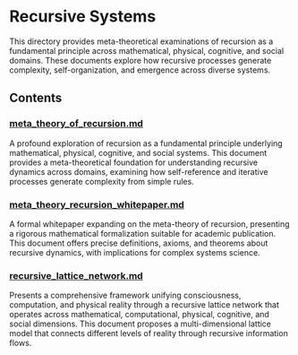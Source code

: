 # Recursive Systems

This directory provides meta-theoretical examinations of recursion as a fundamental principle across mathematical, physical, cognitive, and social domains. These documents explore how recursive processes generate complexity, self-organization, and emergence across diverse systems.

## Contents

### [meta_theory_of_recursion.md](./meta_theory_of_recursion.md)
A profound exploration of recursion as a fundamental principle underlying mathematical, physical, cognitive, and social systems. This document provides a meta-theoretical foundation for understanding recursive dynamics across domains, examining how self-reference and iterative processes generate complexity from simple rules.

### [meta_theory_recursion_whitepaper.md](./meta_theory_recursion_whitepaper.md)
A formal whitepaper expanding on the meta-theory of recursion, presenting a rigorous mathematical formalization suitable for academic publication. This document offers precise definitions, axioms, and theorems about recursive dynamics, with implications for complex systems science.

### [recursive_lattice_network.md](./recursive_lattice_network.md)
Presents a comprehensive framework unifying consciousness, computation, and physical reality through a recursive lattice network that operates across mathematical, computational, physical, cognitive, and social dimensions. This document proposes a multi-dimensional lattice model that connects different levels of reality through recursive information flows.
